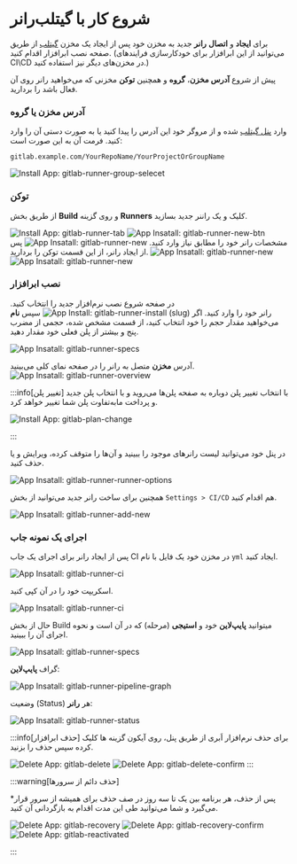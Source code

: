 # شروع کار با گیتلب‌رانر

برای **ایجاد** و **اتصال** **رانر** جدید به مخزن خود پس از ایجاد یک مخزن [گیتلب](../../gitlab/getting-started) از طریق صفحه نصب ابرافزار اقدام کنید. (می‌توانید از این ابرافزار برای خودکارسازی فرایندهای CI\CD در مخزن‌های دیگر نیز استفاده کنید.)

پیش از شروع **آدرس مخزن**، **گروه** و همچنین **توکن** مخزنی که می‌خواهید رانر روی آن فعال باشد را بردارید.

### آدرس مخزن یا گروه

وارد [پنل گیتلب](../../gitlab/getting-started) شده و از مروگر خود این آدرس را پیدا کنید یا به صورت دستی آن را وارد کنید. فرمت آن به این صورت است:

`gitlab.example.com/YourRepoName/YourProjectOrGroupName`

![Install App: gitlab-runner-group-selecet](../img/gitlab-runner-group-select.png)

### توکن

از طریق بخش **Build** و روی گزینه **Runners** کلیک و یک راننر جدید بسازید.

![Install App: gitlab-runner-tab](../img/gitlab-runner-tab.png)
![App Insatall: gitlab-runner-new-btn](../img/gitlab-runner-new-btn.png)
مشخصات رانر خود را مطابق نیاز وارد کنید.
![App Insatall: gitlab-runner-new](../img/gitlab-runner-new-runner.png)
پس از ایجاد رانر، از این قسمت توکن را بردارید.
![App Insatall: gitlab-runner-new](../img/gitlab-runner-new-runner1.png)
![App Insatall: gitlab-runner-new](../img/gitlab-runner-new-runner2.png)

### نصب ابرافزار

در صفحه شروع نصب نرم‌افزار جدید را انتخاب کنید.
![App Install: gitlab-runner-install](../img/gitlab-runner-install.png)
سپس **نام** (slug) رانر خود را وارد کنید.
اگر می‌خواهید مقدار حجم را خود انتخاب کنید، از قسمت مشخص شده، حجمی از مضرب پنج و بیشتر از پلن فعلی خود مقدار دهید.

![App Insatall: gitlab-runner-specs](../img/gitlab-runner-spec.png)

آدرس **مخزن** متصل به رانر را در صفحه نمای کلی می‌بینید.
![App Insatall: gitlab-runner-overview](../img/gitlab-runner-overview.png)

:::info[تغییر پلن]
با انتخاب تغییر پلن دوباره به صفحه پلن‌ها می‌روید و با انتخاب پلن جدید و پرداخت مابه‌تفاوت پلن شما تغییر خواهد کرد.

![Install App: gitlab-plan-change](../img/gitlab-plan-change.png)

:::

در پنل خود می‌توانید لیست رانرهای موجود را ببینید و آن‌ها را متوقف کرده، ویرایش و یا حذف کنید.

![App Insatall: gitlab-runner-runner-options](../img/gitlab-runner-runner-options.png)

همچنین برای ساخت رانر جدید می‌توانید از بخش `Settings > CI/CD` هم اقدام کنید.

![App Insatall: gitlab-runner-add-new](../img/gitlab-runner-add-new.png)

### اجرای یک نمونه جاب

پس از ایجاد رانر برای اجرای یک جاب CI در مخزن خود یک فایل با نام `yml` ایجاد کنید.

![App Insatall: gitlab-runner-ci](../img/gitlab-runner-newci.png)

اسکریپت خود را در آن کپی کنید.

![App Insatall: gitlab-runner-ci](../img/gitlab-runner-newci-sample.png)

حال از بخش Build میتوانید **پایپ‌لاین** خود و **استیجی** (مرحله) که در آن است و نحوه اجرای آن را ببینید.

![App Insatall: gitlab-runner-specs](../img/gitlab-runner-pipeline.png)

گراف **پایپ‌لاین**:

![App Insatall: gitlab-runner-pipeline-graph](../img/gitlab-runner-pipeline-graph.png)

وضعیت (Status) هر **رانر**:

![App Insatall: gitlab-runner-status](../img/gitlab-runner-stages.png)

:::info[حذف ابرافزار]
برای حذف نرم‌افزار اَبری از طریق پنل، روی آیکون گزینه ها کلیک کرده سپس حذف را بزنید.

![Delete App: gitlab-delete](../img/gitlab-delete.png)
![Delete App: gitlab-delete-confirm](../img/gitlab-delete-confirm.png)
:::

:::warning[حذف دائم از سرورها]

\*پس از حذف، هر برنامه بین یک تا سه روز در صف حذف برای همیشه از سرور قرار می‌گیرد و شما می‌توانید طی این مدت اقدام به بازگردانی آن کنید.

![Delete App: gitlab-recovery](../img/gitlab-recovery.png)
![Delete App: gitlab-recovery-confirm](../img/gitlab-recovery-confirm.png)
![Delete App: gitlab-reactivated](../img/gitlab-reactivated.png)

:::
